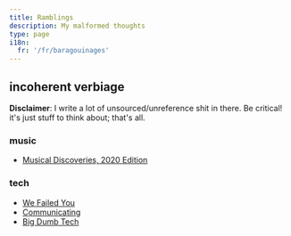 ```yaml
---
title: Ramblings
description: My malformed thoughts
type: page
i18n:
  fr: '/fr/baragouinages'
---
```


## incoherent verbiage

**Disclaimer**: I write a lot of unsourced/unreference shit in there. Be critical! it's just stuff to think about; that's all.

### music

* [Musical Discoveries, 2020 Edition](/blog/2021/01/31/musical-discoveries)

### tech

* [We Failed You](/ramblings/we-failed-you)
* [Communicating](/ramblings/communicating)
* [Big Dumb Tech](/ramblings/big-dumb-tech)
